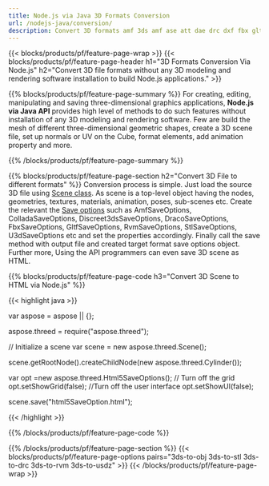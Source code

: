 ```yaml
---
title: Node.js via Java 3D Formats Conversion
url: /nodejs-java/conversion/
description: Convert 3D formats amf 3ds amf ase att dae drc dxf fbx gltf jt obj ply rvm stl u3d usdz usd vrml x with few lines of Node.js code via Java library.
---
```


{{< blocks/products/pf/feature-page-wrap >}}
{{< blocks/products/pf/feature-page-header h1="3D Formats Conversion Via Node.js" h2="Convert 3D file formats without any 3D modeling and rendering software installation to build Node.js applications." >}}

{{% blocks/products/pf/feature-page-summary %}}
For creating, editing, manipulating and saving three-dimensional graphics applications, **Node.js via Java API** provides high level of methods to do such features without installation of any 3D modeling and rendering software. Few are build the mesh of different three-dimensional geometric shapes, create a 3D scene file, set up normals or UV on the Cube, format elements, add animation property and more. 

{{% /blocks/products/pf/feature-page-summary  %}}

{{% blocks/products/pf/feature-page-section  h2="Convert 3D File to different formats" %}}
Conversion process is simple. Just load the source 3D file using [Scene class](https://reference.aspose.com/3d/nodejs-java/aspose.threed/scene/). As scene is a top-level object having the nodes, geometries, textures, materials, animation, poses, sub-scenes etc. Create the relevant the [Save options](https://reference.aspose.com/3d/nodejs-java/aspose.threed/saveoptions/) such as AmfSaveOptions, ColladaSaveOptions, Discreet3dsSaveOptions, DracoSaveOptions, FbxSaveOptions, GltfSaveOptions, RvmSaveOptions, StlSaveOptions, U3dSaveOptions etc and set the properties accordingly. Finally call the save method with output file and created target format save options object. Further more, Using the API programmers can even save 3D scene as HTML.


{{% blocks/products/pf/feature-page-code h3="Convert 3D Scene to HTML via Node.js" %}}

{{< highlight java >}}

var aspose = aspose || {};

aspose.threed = require("aspose.threed");

// Initialize a scene
var scene = new aspose.threed.Scene();

scene.getRootNode().createChildNode(new aspose.threed.Cylinder());

var opt =new aspose.threed.Html5SaveOptions();
// Turn off the grid
opt.setShowGrid(false);
//Turn off the user interface
opt.setShowUI(false);

scene.save("html5SaveOption.html");

{{< /highlight >}}

{{% /blocks/products/pf/feature-page-code  %}}

{{% /blocks/products/pf/feature-page-section %}}
{{< blocks/products/pf/feature-page-options pairs="3ds-to-obj 3ds-to-stl 3ds-to-drc 3ds-to-rvm 3ds-to-usdz" >}}
{{< /blocks/products/pf/feature-page-wrap >}}
